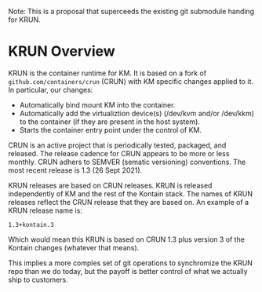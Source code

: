 Note: This is a proposal that superceeds the existing git submodule handing for KRUN.

# KRUN Overview

KRUN is the container runtime for KM. It is based on a fork of `github.com/containers/crun` (CRUN) with KM specific
changes applied to it. In particular, our changes:

- Automatically bind mount KM into the container.
- Automatically add the virtualiztion device(s) (/dev/kvm and/or /dev/kkm) to the container (if they are present in the host system).
- Starts the container entry point under the control of KM.

CRUN is an active project that is periodically tested, packaged, and released. The release cadence for CRUN appears to be more or less
monthly. CRUN adhers to SEMVER (sematic versioning) conventions. The most recent release is 1.3 (26 Sept 2021).

KRUN releases are based on CRUN releases. KRUN is released independently of KM and the rest of the Kontain stack.
The names of KRUN releases reflect the CRUN release that they are based on. An example of a KRUN release name is:

```
1.3+kontain.3
```

Which would mean this KRUN is based on CRUN 1.3 plus version 3 of the Kontain changes (whatever that means).

This implies a more comples set of git operations to synchromize the KRUN repo than we do today, but the payoff is
better control of what we actually ship to customers.

